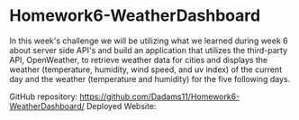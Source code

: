 # Homework6-WeatherDashboard
In this week's challenge we will be utilizing what we learned during week 6 about server side API's and build an application that utilizes the third-party API, OpenWeather, to retrieve weather data for cities and displays the weather (temperature, humidity, wind speed, and uv index) of the current day and the weather (temperature and humidity) for the five following days.

GitHub repository: https://github.com/Dadams11/Homework6-WeatherDashboard/
Deployed Website: 
